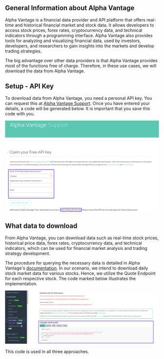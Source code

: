   ## General Information about Alpha Vantage
 Alpha Vantage is a financial data provider and API platform that offers real-time and historical financial market and stock data. It allows developers to access stock prices, forex rates, cryptocurrency data, and technical indicators through a programming interface. Alpha Vantage also provides tools for analyzing and visualizing financial data, used by investors, developers, and researchers to gain insights into the markets and develop trading strategies.

 The big advantage over other data providers is that Alpha Vantage provides most of the functions free of charge. Therefore, in these use cases, we will download the data from Alpha Vantage.

## Setup - API Key
To download data from Alpha Vantage, you need a personal API key. You can request this at [Alpha Vantage Support](https://www.alphavantage.co/support/#api-key). Once you have entered your details, a code will be generated below. It is important that you save this code with you.

![Alt Image Text](./Images/AV_APIKEY.png "Request API Key")

## What data to download
From Alpha Vantage, you can download data such as real-time stock prices, historical price data, forex rates, cryptocurrency data, and technical indicators, which can be used for financial market analysis and trading strategy development.

The procedure for querying the necessary data is detailed in Alpha Vantage's [documentation](https://www.alphavantage.co/documentation/). In our scenario, we intend to download daily stock market data for various stocks. Hence, we utilize the Quote Endpoint for each respective stock. The code marked below illustrates the implementation.

![Alt Image Text](./Images/AV_Dokumentation.png "Request API Key")

This code is used in all three approaches.

